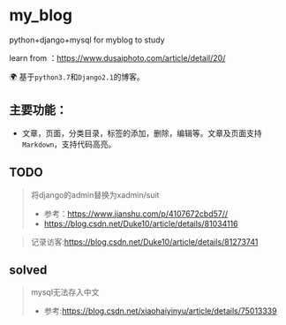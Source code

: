# my_blog
python+django+mysql for myblog to study

learn from ：https://www.dusaiphoto.com/article/detail/20/

🌍
基于`python3.7`和`Django2.1`的博客。   


## 主要功能：
- 文章，页面，分类目录，标签的添加，删除，编辑等。文章及页面支持`Markdown`，支持代码高亮。


## TODO
> 将django的admin替换为xadmin/suit
> - 参考：https://www.jianshu.com/p/4107672cbd57//
> - https://blog.csdn.net/Duke10/article/details/81034116

> 记录访客:https://blog.csdn.net/Duke10/article/details/81273741


## solved
> mysql无法存入中文
> - 参考:https://blog.csdn.net/xiaohaiyinyu/article/details/75013339

